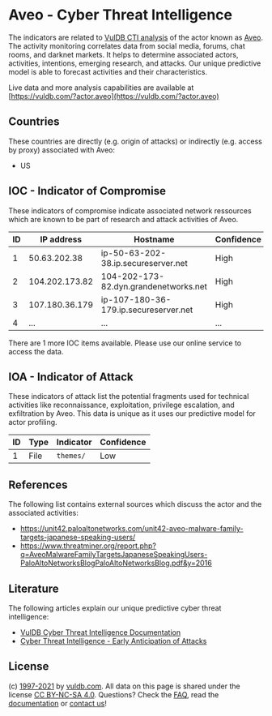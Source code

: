 # Aveo - Cyber Threat Intelligence

The indicators are related to [VulDB CTI analysis](https://vuldb.com/?doc.cti) of the actor known as [Aveo](https://vuldb.com/?actor.aveo). The activity monitoring correlates data from social media, forums, chat rooms, and darknet markets. It helps to determine associated actors, activities, intentions, emerging research, and attacks. Our unique predictive model is able to forecast activities and their characteristics.

Live data and more analysis capabilities are available at [https://vuldb.com/?actor.aveo](https://vuldb.com/?actor.aveo)

## Countries

These countries are directly (e.g. origin of attacks) or indirectly (e.g. access by proxy) associated with Aveo:

* US

## IOC - Indicator of Compromise

These indicators of compromise indicate associated network ressources which are known to be part of research and attack activities of Aveo.

ID | IP address | Hostname | Confidence
-- | ---------- | -------- | ----------
1 | 50.63.202.38 | ip-50-63-202-38.ip.secureserver.net | High
2 | 104.202.173.82 | 104-202-173-82.dyn.grandenetworks.net | High
3 | 107.180.36.179 | ip-107-180-36-179.ip.secureserver.net | High
4 | ... | ... | ...

There are 1 more IOC items available. Please use our online service to access the data.

## IOA - Indicator of Attack

These indicators of attack list the potential fragments used for technical activities like reconnaissance, exploitation, privilege escalation, and exfiltration by Aveo. This data is unique as it uses our predictive model for actor profiling.

ID | Type | Indicator | Confidence
-- | ---- | --------- | ----------
1 | File | `themes/` | Low

## References

The following list contains external sources which discuss the actor and the associated activities:

* https://unit42.paloaltonetworks.com/unit42-aveo-malware-family-targets-japanese-speaking-users/
* https://www.threatminer.org/report.php?q=AveoMalwareFamilyTargetsJapaneseSpeakingUsers-PaloAltoNetworksBlogPaloAltoNetworksBlog.pdf&y=2016

## Literature

The following articles explain our unique predictive cyber threat intelligence:

* [VulDB Cyber Threat Intelligence Documentation](https://vuldb.com/?doc.cti)
* [Cyber Threat Intelligence - Early Anticipation of Attacks](https://www.scip.ch/en/?labs.20201022)

## License

(c) [1997-2021](https://vuldb.com/?doc.changelog) by [vuldb.com](https://vuldb.com/?doc.about). All data on this page is shared under the license [CC BY-NC-SA 4.0](https://creativecommons.org/licenses/by-nc-sa/4.0/). Questions? Check the [FAQ](https://vuldb.com/?doc.faq), read the [documentation](https://vuldb.com/?doc) or [contact us](https://vuldb.com/?contact)!
